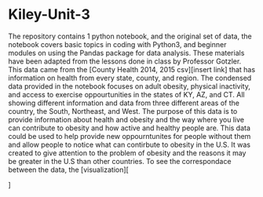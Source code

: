# Kiley-Unit-3

The repository contains 1 python notebook, and the original set of data, the notebook covers basic topics in coding with Python3, and beginner modules on using the Pandas package for data analysis. 
These materials have been adapted from the lessons done in class by Professor Gotzler. 
This data came from the [County Health 2014, 2015 csv][insert link] that has information on health from every state, county, and region. 
The condensed data provided in the notebook focuses on adult obesity, physical inactivity, and access to exercise oppourtunities in the states of KY, AZ, and CT. All showing different information and data from three different areas of the country, the South, Northeast, and West.
The purpose of this data is to provide information about health and obesity and the way where you live can contribute to obesity and how active and healthy people are. 
This data could be used to help provide new oppourntunites for people without them and allow people to notice what can contirbute to obesity in the U.S. It was created to give attention to the problem of obesity and the reasons it may be greater in the U.S than other countries. 
To see the correspondace between the data, the [visualization][<div class="flourish-embed flourish-scatter" data-src="visualisation/11890409"><script src="https://public.flourish.studio/resources/embed.js"></script></div>] 
